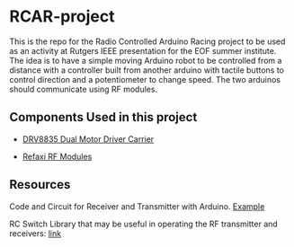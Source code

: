 # RCAR-project

This is the repo for the Radio Controlled Arduino Racing project to be used as an activity at Rutgers IEEE presentation for the EOF summer institute. The idea is to have a simple moving Arduino robot to be controlled from a distance with a controller built from another arduino with tactile buttons to control direction and a potentiometer to change speed. The two arduinos should communicate using RF modules.


## Components Used in this project

- [DRV8835 Dual Motor Driver Carrier](https://www.pololu.com/product/2135)

- [Refaxi RF Modules](https://www.amazon.com/Wireless-Transmitter-Receiver-Module-Arduino/dp/B00INTI8R2/ref=sr_1_1?s=electronics&ie=UTF8&qid=1499012256&sr=8-1&keywords=refaxi+rf+module)



## Resources
Code and Circuit for Receiver and Transmitter with Arduino. [Example](http://arduinobasics.blogspot.com/2014/06/433-mhz-rf-module-with-arduino-tutorial.html)

RC Switch Library that may be useful in operating the RF transmitter and receivers: [link](https://github.com/sui77/rc-switch)
